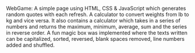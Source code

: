 WebGame: A simple page using HTML, CSS & JavaScript which generates random quotes with each refresh. A calculator to convert weights from lb to kg and vice versa. It also contains a calculator which takes in a series of numbers and returns the maximum, minimum, average, sum and the series in reverse order. A fun magic box was implemented where the texts written can be capitalized, sorted, reversed, blank spaces removed, line numbers added and shuffled.
